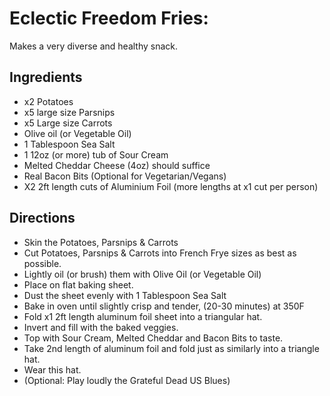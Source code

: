 # Eclectic Freedom Fries:

Makes a very diverse and healthy snack.

## Ingredients

- x2 Potatoes
- x5 large size Parsnips
- x5 Large size Carrots
- Olive oil (or Vegetable Oil)
- 1 Tablespoon Sea Salt
- 1 12oz (or more) tub of Sour Cream
- Melted Cheddar Cheese (4oz) should suffice
- Real Bacon Bits (Optional for Vegetarian/Vegans)
- X2 2ft length cuts of Aluminium Foil (more lengths at x1 cut per
 person)

## Directions

- Skin the Potatoes, Parsnips & Carrots
- Cut Potatoes, Parsnips & Carrots into French Frye sizes as best as
 possible.
- Lightly oil (or brush) them with Olive Oil (or Vegetable Oil)
- Place on flat baking sheet.
- Dust the sheet evenly with 1 Tablespoon Sea Salt
- Bake in oven until slightly crisp and tender, (20-30 minutes) at 350F
- Fold x1 2ft length aluminum foil sheet into a triangular hat.
- Invert and fill with the baked veggies.
- Top with Sour Cream, Melted Cheddar and Bacon Bits to taste.
- Take 2nd length of aluminum foil and fold just as similarly into a
 triangle hat.
- Wear this hat.
 - (Optional: Play loudly the Grateful Dead US Blues)
